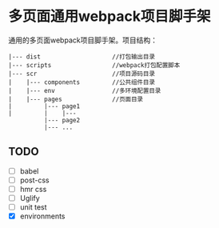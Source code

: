 # 多页面通用webpack项目脚手架

通用的多页面webpack项目脚手架。项目结构：

```
|--- dist                    //打包输出目录
|--- scripts                 //webpack打包配置脚本
|--- scr                     //项目源码目录
|    |--- components         //公共组件目录
|    |--- env                //多环境配置目录
|    |--- pages              //页面目录
|         |--- page1
|         |    |---   
          |--- page2
          |--- ...
```

## TODO
- [ ] babel
- [ ] post-css  
- [ ] hmr css  
- [ ] Uglify  
- [ ] unit test
- [x] environments
